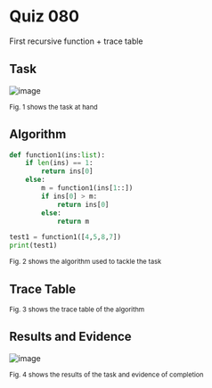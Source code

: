 # Quiz 080
First recursive function + trace table
## Task
![image](https://github.com/user-attachments/assets/f369263e-3dd4-4124-86f6-d77e1aceb6bb)

<sub>Fig. 1 shows the task at hand</sub>

## Algorithm
```.py
def function1(ins:list):
    if len(ins) == 1:
        return ins[0]
    else:
        m = function1(ins[1::])
        if ins[0] > m:
            return ins[0]
        else:
            return m

test1 = function1([4,5,8,7])
print(test1)
```
<sub>Fig. 2 shows the algorithm used to tackle the task</sub>

## Trace Table

<sub>Fig. 3 shows the trace table of the algorithm </sub>

## Results and Evidence
![image](https://github.com/user-attachments/assets/2168a13d-4a0c-46cd-b7ae-d0759437665f)

<sub>Fig. 4 shows the results of the task and evidence of completion</sub>
